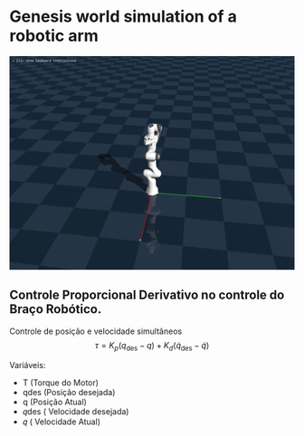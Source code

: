 # Genesis world simulation of a robotic arm
![Robotic Arm](/img/image.png)

## Controle Proporcional Derivativo no controle do Braço Robótico.

Controle de posição e velocidade simultâneos
$$
\tau = K_p (q_{\text{des}} - q) + K_d (\dot{q}_{\text{des}} - \dot{q})
$$

Variáveis:
- T (Torque do Motor)
- qdes (Posição desejada)
- q (Posição Atual)
- 𝑞des ( Velocidade desejada)
- 𝑞 ( Velocidade Atual)

